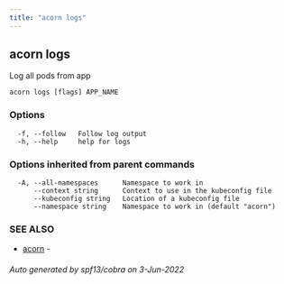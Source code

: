 ```yaml
---
title: "acorn logs"
---
```

## acorn logs

Log all pods from app

```
acorn logs [flags] APP_NAME
```

### Options

```
  -f, --follow   Follow log output
  -h, --help     help for logs
```

### Options inherited from parent commands

```
  -A, --all-namespaces      Namespace to work in
      --context string      Context to use in the kubeconfig file
      --kubeconfig string   Location of a kubeconfig file
      --namespace string    Namespace to work in (default "acorn")
```

### SEE ALSO

* [acorn](acorn.md)	 - 

###### Auto generated by spf13/cobra on 3-Jun-2022
